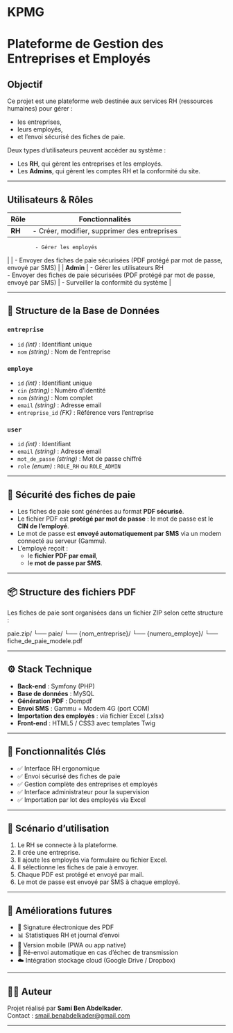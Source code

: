 # KPMG
# Plateforme de Gestion des Entreprises et Employés

## Objectif

Ce projet est une plateforme web destinée aux services RH (ressources humaines) pour gérer :
- les entreprises,
- leurs employés,
- et l’envoi sécurisé des fiches de paie.

Deux types d’utilisateurs peuvent accéder au système :  
- Les **RH**, qui gèrent les entreprises et les employés.  
- Les **Admins**, qui gèrent les comptes RH et la conformité du site.

---

## Utilisateurs & Rôles

| Rôle      | Fonctionnalités |
|-----------|-----------------|
| **RH**    | - Créer, modifier, supprimer des entreprises  
             - Gérer les employés  
|           |  - Envoyer des fiches de paie sécurisées (PDF protégé par mot de passe, envoyé par SMS) |
| **Admin** | - Gérer les utilisateurs RH  
             - Envoyer des fiches de paie sécurisées (PDF protégé par mot de passe, envoyé par SMS) |
             - Surveiller la conformité du système |

---

## 🧱 Structure de la Base de Données

### `entreprise`
- `id` *(int)* : Identifiant unique
- `nom` *(string)* : Nom de l’entreprise

### `employe`
- `id` *(int)* : Identifiant unique
- `cin` *(string)* : Numéro d’identité
- `nom` *(string)* : Nom complet
- `email` *(string)* : Adresse email
- `entreprise_id` *(FK)* : Référence vers l’entreprise

### `user`
- `id` *(int)* : Identifiant
- `email` *(string)* : Adresse email
- `mot_de_passe` *(string)* : Mot de passe chiffré
- `role` *(enum)* : `ROLE_RH` ou `ROLE_ADMIN`

---

## 🔐 Sécurité des fiches de paie

- Les fiches de paie sont générées au format **PDF sécurisé**.
- Le fichier PDF est **protégé par mot de passe** : le mot de passe est le **CIN de l’employé**.
- Le mot de passe est **envoyé automatiquement par SMS** via un modem connecté au serveur (Gammu).
- L’employé reçoit :
  - le **fichier PDF par email**,
  - le **mot de passe par SMS**.

---

## 📦 Structure des fichiers PDF

Les fiches de paie sont organisées dans un fichier ZIP selon cette structure :

paie.zip/
└── paie/
└── {nom_entreprise}/
└── {numero_employe}/
└── fiche_de_paie_modele.pdf


---

## ⚙️ Stack Technique

- **Back-end** : Symfony (PHP)
- **Base de données** : MySQL
- **Génération PDF** : Dompdf
- **Envoi SMS** : Gammu + Modem 4G (port COM)
- **Importation des employés** : via fichier Excel (.xlsx)
- **Front-end** : HTML5 / CSS3 avec templates Twig

---

## 📲 Fonctionnalités Clés

- ✅ Interface RH ergonomique
- ✅ Envoi sécurisé des fiches de paie
- ✅ Gestion complète des entreprises et employés
- ✅ Interface administrateur pour la supervision
- ✅ Importation par lot des employés via Excel

---

## 🚀 Scénario d’utilisation

1. Le RH se connecte à la plateforme.
2. Il crée une entreprise.
3. Il ajoute les employés via formulaire ou fichier Excel.
4. Il sélectionne les fiches de paie à envoyer.
5. Chaque PDF est protégé et envoyé par mail.
6. Le mot de passe est envoyé par SMS à chaque employé.

---

## 📌 Améliorations futures

- 📎 Signature électronique des PDF
- 📊 Statistiques RH et journal d’envoi
- 📱 Version mobile (PWA ou app native)
- 🔁 Ré-envoi automatique en cas d’échec de transmission
- ☁️ Intégration stockage cloud (Google Drive / Dropbox)

---

## 🧑‍💻 Auteur

Projet réalisé par **Sami Ben Abdelkader**.  
Contact : [smail.benabdelkader@gmail.com](mailto:smail.benabdelkader@gmail.com)

---

